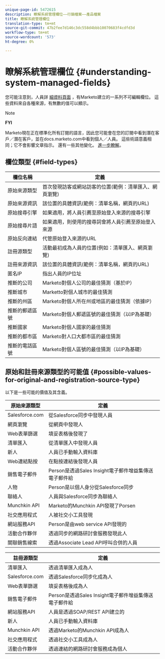 ```yaml
---
unique-page-id: 5472615
description: 瞭解系統管理欄位——行銷檔案——產品檔案
title: 瞭解系統管理欄位
translation-type: tm+mt
source-git-commit: 47b2fee7d146c3dc558d4bbb10070683f4cdfd3d
workflow-type: tm+mt
source-wordcount: '573'
ht-degree: 0%

---
```



# 瞭解系統管理欄位 {#understanding-system-managed-fields}

您可能注意到，人員詳 [細資料頁面](../../../product-docs/core-marketo-concepts/smart-lists-and-static-lists/managing-people-in-smart-lists/using-the-person-detail-page.md) ，有Marketo建立的一系列不可編輯欄位。 這些資料來自各種來源，有無數的值可以顯示。

>[!NOTE]
>
>**FYI**
>
>Marketo現在正在標準化所有訂閱的語言，因此您可能會在您的訂閱中看到潛在客戶／潛在客戶，並在docs.marketo.com中看到個人／人員。 這些術語意義相同；它不會影響文章指示。 還有一些其他變化。 [進一步瞭解](http://docs.marketo.com/display/DOCS/Updates+to+Marketo+Terminology)。

## 欄位類型 {#field-types}

| **欄位名稱** | **定義** |
|---|---|
| 原始來源類型 | 首次發現訪客或網站訪客的位置(範例：清單匯入、網頁瀏覽) |
| 原始來源資訊 | 該位置的具體資訊(範例：清單名稱，網頁的URL) |
| 原始搜尋引擎 | 如果適用，將人員引薦至原始登入來源的搜尋引擎 |
| 原始搜尋片語 | 如果適用，則使用的搜尋詞會將人員引薦至原始登入來源 |
| 原始反向連結 | 代管原始登入來源的URL |
| 註冊源類型 | 活動最初成為人員的位置(例如：清單匯入、網頁瀏覽) |
| 註冊來源資訊 | 該位置的具體資訊(範例：清單名稱，網頁的URL) |
| 匿名IP | 指出人員的IP位址 |
| 推斷的公司 | Marketo對個人公司的最佳猜測（基於IP） |
| 推斷城市 | Marketto對個人城市的最佳猜測 |
| 推斷的州區 | Marketo對個人所在州或地區的最佳猜測（依據IP） |
| 推斷的郵遞區號 | Marketo對個人郵遞區號的最佳猜測（以IP為基礎） |
| 推斷國家 | Marketo對個人國家的最佳猜測 |
| 推斷的都市區 | Marketo對人口大都市區的最佳猜測 |
| 推斷的電話區號 | Marketo對個人區號的最佳猜測（以IP為基礎） |

## 原始和註冊來源類型的可能值 {#possible-values-for-original-and-registration-source-type}

以下是一些可能的價值及其含義。

| **原始來源類型** | **定義** |
|---|---|
| Salesforce.com | 從Salesforce同步中發現人員 |
| 網頁瀏覽 | 從網頁中發現人 |
| Web表單篩選 | 填妥表格後發現了 |
| 清單匯入 | 從清單匯入中發現人員 |
| 新人 | 人員已手動輸入資料庫 |
| Web連結點按 | 在點按連結後發現人員 |
| 銷售電子郵件 | Person是透過Sales Insight電子郵件增益集傳送電子郵件給 |
| 人物 | Person是以個人身分從Salesforce同步 |
| 聯絡人 | 人員與Salesforce同步為聯絡人 |
| Munchkin API | Marketo的Munchkin API發現了Porsen |
| 社交應用程式 | 人被社交小工具發現 |
| 網站服務API | Person是由web service API發現的 |
| 活動合作夥伴 | 透過同步的網路研討會服務發現此人 |
| 關聯銷售線索 | 透過Associate Lead API呼叫合併的人員 |

| **註冊源類型** | **定義** |
|---|---|
| 清單匯入 | 透過清單匯入成為人 |
| Salesforce.com | 透過Salesforce同步化成為人 |
| Web表單篩選 | 填妥表格後成為人 |
| 銷售電子郵件 | Person是透過Sales Insight電子郵件增益集傳送電子郵件給 |
| 網站服務API | 人員是透過SOAP/REST API建立的 |
| 新人 | 人員已手動輸入資料庫 |
| Munchkin API | 透過Marketo的Munchkin API成為人 |
| 社交應用程式 | 透過社交小工具成為人 |
| 活動合作夥伴 | 透過連結的網路研討會服務成為個人 |

